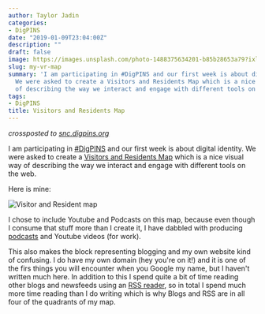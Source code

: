 ```yaml
---
author: Taylor Jadin
categories:
- DigPINS
date: "2019-01-09T23:04:00Z"
description: ""
draft: false
image: https://images.unsplash.com/photo-1488375634201-b85b28653a79?ixlib=rb-1.2.1&q=80&fm=jpg&crop=entropy&cs=tinysrgb&w=1080&fit=max&ixid=eyJhcHBfaWQiOjExNzczfQ
slug: my-vr-map
summary: 'I am participating in #DigPINS and our first week is about digital identity.
  We were asked to create a Visitors and Residents Map which is a nice visual way
  of describing the way we interact and engage with different tools on the web.'
tags:
- DigPINS
title: Visitors and Residents Map
---
```



_crossposted to [snc.digpins.org](https://snc.digpins.org/digid/917/)_

I am participating in [#DigPINS](https://digpins.org/) and our first week is about digital identity. We were asked to create a [Visitors and Residents Map](http://daveowhite.com/vandr/) which is a nice visual way of describing the way we interact and engage with different tools on the web.

Here is mine:

![Visitor and Resident map](/content/images/2019/01/vrmap.png)

I chose to include Youtube and Podcasts on this map, because even though I consume that stuff more than I create it, I have dabbled with producing [podcasts](https://soundcloud.com/jadinapproved) and Youtube videos (for work).

This also makes the block representing blogging and my own website kind of confusing. I do have my own domain (hey you're on it!) and it is one of the firs things you will encounter when you Google my name, but I haven't written much here. In addition to this I spend quite a bit of time reading other blogs and newsfeeds using an [RSS reader](https://blog.timowens.io/link-sharing-through-tiny-tiny-rss/), so in total I spend much more time reading than I do writing which is why Blogs and RSS are in all four of the quadrants of my map.



